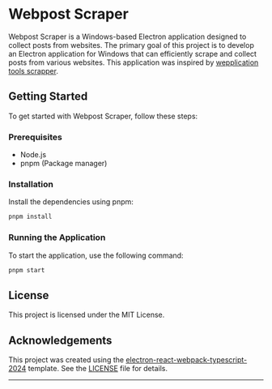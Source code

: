 # Webpost Scraper

Webpost Scraper is a Windows-based Electron application designed to collect posts from websites. The primary goal of this project is to develop an Electron application for Windows that can efficiently scrape and collect posts from various websites. This application was inspired by [wepplication tools scrapper](https://wepplication.github.io/tools/scrapper/).

## Getting Started

To get started with Webpost Scraper, follow these steps:

### Prerequisites

- Node.js
- pnpm (Package manager)

### Installation

Install the dependencies using pnpm:

```bash
pnpm install
```

### Running the Application

To start the application, use the following command:

```bash
pnpm start
```

## License

This project is licensed under the MIT License.

## Acknowledgements

This project was created using the [electron-react-webpack-typescript-2024](https://github.com/codesbiome/electron-react-webpack-typescript-2024) template.
See the [LICENSE](https://raw.githubusercontent.com/codesbiome/electron-react-webpack-typescript-2024/master/LICENSE) file for details.

---
